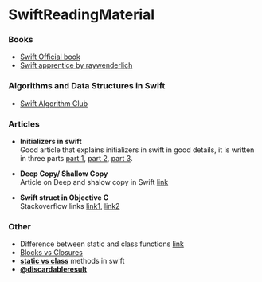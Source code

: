 # SwiftReadingMaterial

### Books
- [Swift Official book](https://docs.swift.org/swift-book/)
- [Swift apprentice by raywenderlich](https://store.raywenderlich.com/products/swift-apprentice)

### Algorithms and Data Structures in Swift
- [Swift Algorithm Club](https://github.com/raywenderlich/swift-algorithm-club)

### Articles
- **Initializers in swift**    
Good article that explains initializers in swift in good details, it is written in three parts [part 1](https://medium.com/@abhimuralidharan/initializers-in-swift-part-1-intro-convenience-and-designated-intializers-9adf5632fb52), [part 2](https://medium.com/@abhimuralidharan/initializers-in-swift-part-2-failable-initializers-in-swift-63a464fcf8d7), [part 3](https://medium.com/@abhimuralidharan/initializers-in-swift-part-3-required-initializers-in-swift-d975cc9a2932).

- **Deep Copy/ Shallow Copy**    
Article on Deep and shalow copy in Swift [link](https://medium.freecodecamp.org/deep-copy-vs-shallow-copy-and-how-you-can-use-them-in-swift-c623833f5ad3)

- **Swift struct in Objective C**    
Stackoverflow links [link1](https://stackoverflow.com/questions/26173234/how-to-use-swift-struct-in-objective-c), [link2](https://stackoverflow.com/questions/44845624/is-there-a-way-to-use-swift-structs-in-objective-c-without-making-them-classes?noredirect=1&lq=1)

### Other
- Difference between static and class functions [link](https://stackoverflow.com/questions/25156377/what-is-the-difference-between-static-func-and-class-func-in-swift/25157453)
- [Blocks vs Closures](https://stackoverflow.com/questions/26374792/difference-between-block-objective-c-and-closure-swift-in-ios)
- [**static vs class**](https://docs.swift.org/swift-book/LanguageGuide/Methods.html#) methods in swift
- [**@discardableresult**](https://medium.com/@patrickbdev/swift-3-discardable-result-c45ab49c76ef)
